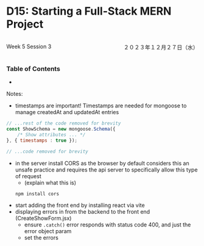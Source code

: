 # D15: Starting a Full-Stack MERN Project

<div style="display: flex; justify-content: space-between;">
    <p>Week 5 Session 3</p>
    <p>２０２３年１２月２７日（水）</p>
</div>

### Table of Contents
- 


Notes:
- timestamps are important! Timestamps are needed for mongoose to manage createdAt and updatedAt entries
```js
// ...rest of the code removed for brevity
const ShowSchema = new mongoose.Schema({
    /* Show attributes ... */
}, { timestamps : true });

// ...code removed for brevity
```

- in the server install CORS as the browser by default considers this an unsafe practice and requires the api server to specifically allow this type of request
    - (explain what this is)
    ```bash
    npm install cors
    ```
- start adding the front end by installing react via vite
- displaying errors in from the backend to the front end (CreateShowForm.jsx)
    - ensure `.catch()` error responds with status code 400, and just the error object param
    - set the errors